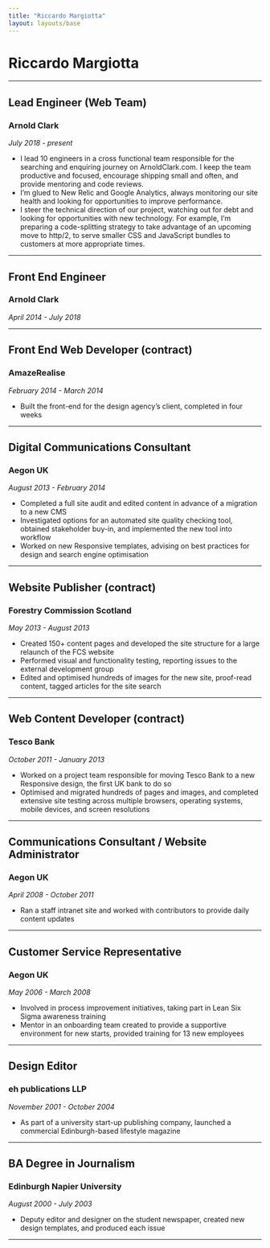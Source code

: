 ```yaml
---
title: "Riccardo Margiotta"
layout: layouts/base
---
```


# Riccardo Margiotta

---

## Lead Engineer (Web Team)

### Arnold Clark

*July 2018 - present*

- I lead 10 engineers in a cross functional team responsible for the searching and enquiring journey on ArnoldClark.com. I keep the team productive and focused, encourage shipping small and often, and provide mentoring and code reviews.
- I’m glued to New Relic and Google Analytics, always monitoring our site health and looking for opportunities to improve performance.
- I steer the technical direction of our project, watching out for debt and looking for opportunities with new technology. For example, I’m preparing a code-splitting strategy to take advantage of an upcoming move to http/2, to serve smaller CSS and JavaScript bundles to customers at more appropriate times.

---

## Front End Engineer

### Arnold Clark

*April 2014 - July 2018*

---

## Front End Web Developer (contract)

### AmazeRealise

*February 2014 - March 2014*

- Built the front-end for the design agency’s client, completed in four weeks

---

## Digital Communications Consultant

### Aegon UK

*August 2013 - February 2014*

- Completed a full site audit and edited content in advance of a migration to a new CMS
- Investigated options for an automated site quality checking tool, obtained stakeholder buy-in, and implemented the new tool into workflow
- Worked on new Responsive templates, advising on best practices for design and search engine optimisation

---

## Website Publisher (contract)

### Forestry Commission Scotland

*May 2013 - August 2013*

- Created 150+ content pages and developed the site structure for a large relaunch of the FCS website
- Performed visual and functionality testing, reporting issues to the external development group
- Edited and optimised hundreds of images for the new site, proof-read content, tagged articles for the site search

---

## Web Content Developer (contract)

### Tesco Bank

*October 2011 - January 2013*

- Worked on a project team responsible for moving Tesco Bank to a new Responsive design, the first UK bank to do so
- Optimised and migrated hundreds of pages and images, and completed extensive site testing across multiple browsers, operating systems, mobile devices, and screen resolutions

---

## Communications Consultant / Website Administrator

### Aegon UK

*April 2008 - October 2011*

- Ran a staff intranet site and worked with contributors to provide daily content updates

---

## Customer Service Representative

### Aegon UK

*May 2006 - March 2008*

- Involved in process improvement initiatives, taking part in Lean Six Sigma awareness training
- Mentor in an onboarding team created to provide a supportive environment for new starts, provided training for 13 new employees

---

## Design Editor

### eh publications LLP

*November 2001 - October 2004*

- As part of a university start-up publishing company, launched a commercial Edinburgh-based lifestyle magazine

---

## BA Degree in Journalism

### Edinburgh Napier University

*August 2000 - July 2003*

- Deputy editor and designer on the student newspaper, created new design templates, and produced each issue

---
